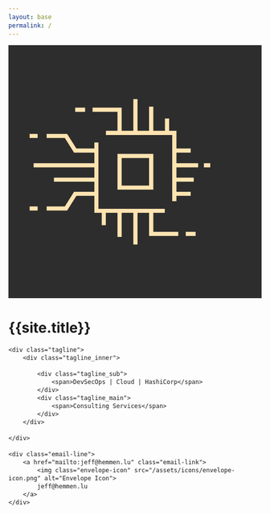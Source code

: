 ```yaml
---
layout: base
permalink: /
---
```


<div class="home">
    <div class="title-line">
        <img class="logo" src="/logo.png" alt="Company Logo">
        <h1>{{site.title}}</h1>
    </div>
        
    <div class="tagline">
        <div class="tagline_inner">
            
            <div class="tagline_sub">
                <span>DevSecOps | Cloud | HashiCorp</span>
            </div>
            <div class="tagline_main">
                <span>Consulting Services</span>
            </div>
        </div>
        
    </div>
    
    <div class="email-line">
        <a href="mailto:jeff@hemmen.lu" class="email-link">
            <img class="envelope-icon" src="/assets/icons/envelope-icon.png" alt="Envelope Icon">
            jeff@hemmen.lu
        </a>
    </div>
</div>
